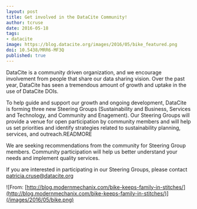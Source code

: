 ```yaml
---
layout: post
title: Get involved in the DataCite Community!
author: tcruse
date: 2016-05-18
tags:
- datacite
image: https://blog.datacite.org/images/2016/05/bike_featured.png
doi: 10.5438/MRR6-MF3Q
published: true
---
```

DataCite is a community driven organization, and we encourage involvement from people that share our data sharing vision. Over the past year, DataCite has seen a tremendous amount of growth and uptake in the use of DataCite DOIs.

To help guide and support our growth and ongoing development, DataCite is forming three new Steering Groups (Sustainability and Business, Services and Technology, and Community and Enagement). Our Steering Groups will provide a venue for open participation by community members and will help us set priorities and identify strategies related to sustainability planning, services, and outreach.READMORE

We are seeking recommendations from the community for Steering Group members. Community participation will help us better understand your needs and implement quality services.

If you are interested in participating in our Steering Groups, please contact [patricia.cruse@datacite.org](mailto:support@datacite.org)

![From: [http://blog.modernmechanix.com/bike-keeps-family-in-stitches/](http://blog.modernmechanix.com/bike-keeps-family-in-stitches/)](/images/2016/05/bike.png)

